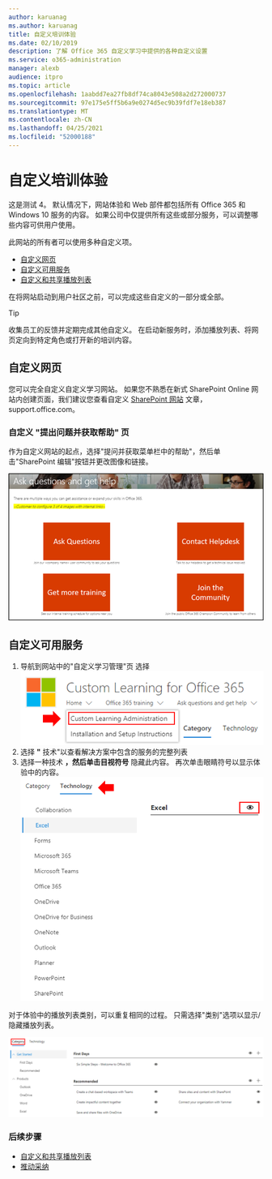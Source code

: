 ```yaml
---
author: karuanag
ms.author: karuanag
title: 自定义培训体验
ms.date: 02/10/2019
description: 了解 Office 365 自定义学习中提供的各种自定义设置
ms.service: o365-administration
manager: alexb
audience: itpro
ms.topic: article
ms.openlocfilehash: 1aabdd7ea27fb8df74ca8043e508a2d272000737
ms.sourcegitcommit: 97e175e5ff5b6a9e0274d5ec9b39fdf7e18eb387
ms.translationtype: MT
ms.contentlocale: zh-CN
ms.lasthandoff: 04/25/2021
ms.locfileid: "52000188"
---
```

# <a name="customize-the-training-experience"></a>自定义培训体验

这是测试 4。 默认情况下，网站体验和 Web 部件都包括所有 Office 365 和 Windows 10 服务的内容。  如果公司中仅提供所有这些或部分服务，可以调整哪些内容可供用户使用。  

此网站的所有者可以使用多种自定义项。 

- [自定义网页](#customizing-web-pages)
- [自定义可用服务](#customize-available-services)
- [自定义和共享播放列表](customplaylist.md)

在将网站启动到用户社区之前，可以完成这些自定义的一部分或全部。  

> [!TIP]
> 收集员工的反馈并定期完成其他自定义。  在启动新服务时，添加播放列表、将网页定向到特定角色或打开新的培训内容。 

## <a name="customizing-web-pages"></a>自定义网页

您可以完全自定义自定义学习网站。 如果您不熟悉在新式 SharePoint Online 网站内创建页面，我们建议您查看自定义 [SharePoint 网站](https://support.office.com/article/customize-your-sharepoint-site-320b43e5-b047-4fda-8381-f61e8ac7f59b) 文章，support.office.com。 

### <a name="customize-the-ask-questions-and-get-help-page"></a>自定义 **"提出问题并获取帮助"** 页

作为自定义网站的起点，选择"提问并获取菜单栏中的帮助"，然后单击"SharePoint 编辑"按钮并更改图像和链接。 

![提问并获取帮助窗口](media/custom_ask.png)

## <a name="customize-available-services"></a>自定义可用服务

1.  导航到网站中的"自定义学习管理"页 选择 ![ "自定义学习管理"](media/custom_admin.png)
1. 选择 **"** 技术"以查看解决方案中包含的服务的完整列表
1. 选择一种技术 **，然后单击目视符号** 隐藏此内容。  再次单击眼睛符号以显示体验中的内容。 
![custom](media/custom_techlist.png)

对于体验中的播放列表类别，可以重复相同的过程。  只需选择"类别"选项以显示/隐藏播放列表。 

![选择类别](media/custom_cat.png)

### <a name="next-steps"></a>后续步骤

- [自定义和共享播放列表](customplaylist.md)
- [推动采纳](driveadoption.md) 
